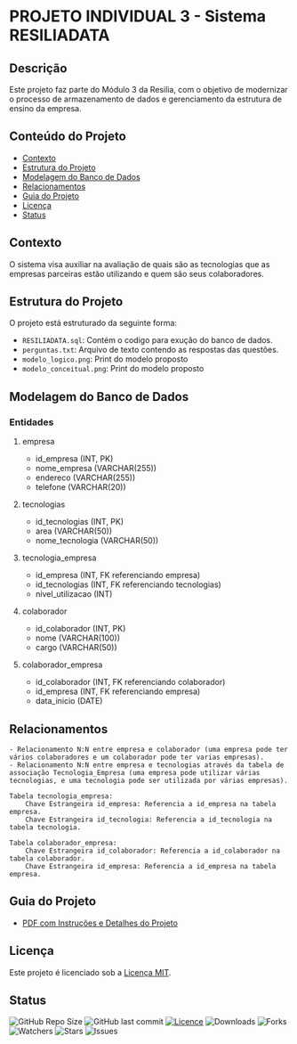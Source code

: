 # PROJETO INDIVIDUAL 3 - Sistema RESILIADATA

## Descrição
Este projeto faz parte do Módulo 3 da Resilia, com o objetivo de modernizar o processo de armazenamento de dados e gerenciamento da estrutura de ensino da empresa.

## Conteúdo do Projeto
- [Contexto](#contexto)
- [Estrutura do Projeto](#estrutura-do-projeto)
- [Modelagem do Banco de Dados](#modelagem-do-banco-de-dados)
- [Relacionamentos](#relacionamentos)
- [Guia do Projeto](#guia-do-projeto)
- [Licença](#licença)
- [Status](#status)

## Contexto
O sistema visa auxiliar na avaliação de quais são as tecnologias que as empresas parceiras
estão utilizando e quem são seus colaboradores.


## Estrutura do Projeto
O projeto está estruturado da seguinte forma:
- `RESILIADATA.sql`: Contém o codigo para exução do banco de dados.
- `perguntas.txt`: Arquivo de texto contendo as respostas das questões.
- `modelo_logico.png`: Print do modelo proposto
- `modelo_conceitual.png`: Print do modelo proposto

## Modelagem do Banco de Dados
### Entidades

1. empresa
    - id_empresa (INT, PK)
    - nome_empresa (VARCHAR(255))
    - endereco (VARCHAR(255))
    - telefone (VARCHAR(20))

2. tecnologias
    - id_tecnologias (INT, PK)
    - area (VARCHAR(50))
    - nome_tecnologia (VARCHAR(50))

3. tecnologia_empresa
    - id_empresa (INT, FK referenciando empresa)
    - id_tecnologias (INT, FK referenciando tecnologias)
    - nivel_utilizacao (INT)

4. colaborador
    - id_colaborador (INT, PK)
    - nome (VARCHAR(100))
    - cargo (VARCHAR(50))
    

5. colaborador_empresa
    - id_colaborador (INT, FK referenciando colaborador)
    - id_empresa (INT, FK referenciando empresa)
    - data_inicio (DATE)

## Relacionamentos

    - Relacionamento N:N entre empresa e colaborador (uma empresa pode ter vários colaboradores e um colaborador pode ter varias empresas).
    - Relacionamento N:N entre empresa e tecnologias através da tabela de associação Tecnologia_Empresa (uma empresa pode utilizar várias tecnologias, e uma tecnologia pode ser utilizada por várias empresas).

    Tabela tecnologia_empresa:
        Chave Estrangeira id_empresa: Referencia a id_empresa na tabela empresa.
        Chave Estrangeira id_tecnologia: Referencia a id_tecnologia na tabela tecnologia.

    Tabela colaborador_empresa:
        Chave Estrangeira id_colaborador: Referencia a id_colaborador na tabela colaborador.
        Chave Estrangeira id_empresa: Referencia a id_empresa na tabela empresa.


## Guia do Projeto
- [PDF com Instruções e Detalhes do Projeto](https://resilia-files-production.s3.amazonaws.com/material/student/1694009823_SEDadosM3ProjetoIndividualpdf.pdf?AWSAccessKeyId=ASIA5NG2YCRHBRI72THX&Expires=1700790780&Signature=S1USY69BT7rj2D8cT7hGYoDUrA8%3D&x-amz-security-token=IQoJb3JpZ2luX2VjEOz%2F%2F%2F%2F%2F%2F%2F%2F%2F%2FwEaCXVzLWVhc3QtMSJIMEYCIQDpt1e%2BSVnBnOFVHT0o78lBu2%2FOJSZfNXcFnw6D%2BEzx4QIhAKFnDA5xOqi2gN9SdWksHJAHRwratBXmr53a5iuCQKJmKrMFCEUQAhoMOTIxNzI5MjQyMTkwIgz0V4KklshbHw9q8tAqkAWuznfqTn9s%2B%2FUbgNLYiLPpFqGJCyjH56s0BOnjr0ufo6SmYOfi8XIHNBSH0tFme8kKvTCJu2PAKUjOhIoOJL4VG5IWqQ2L%2BUzoWKtmS%2FOzOMq9f8sbfkd9yxjnWqzx7GZceyZtTeiEydBxEmDXr%2B%2BGVVNcE52IsooTtfOMx0xZfGp4IZfTnKrwzf%2ByBxm6pfBBJInAkPhCkmLJDQl63WLOFbFkev%2FcSUsk9mbPIy1XhcX4f6oq833u7b7XK6FGpRewj74hTPls0Z1vYlrIFxjgwvS1QhqAft3WEJ4rHlbNNSNxXX2hY98uQhX2kB1whpj5sUHKkBneQ7l4XEBBmiurSlGkMBUu2I7snBXzNkRGI7wgi15%2BJi85LvWltpfywL5JtTtv%2BA2QkQD4DV0f6BOOS6RyF%2BsJiEFSqAHcBTpdg0rFnS7b%2BiHFFBtGtlrdPQTF6hzAdlUQpoKQzp91iQ0N8Jlel1pLZDOb5jsophn1wBkDRcyUJvFRS8tTtvq4yWD7h6na656bFNo%2F04dyfpKlEpbZDYA8tZTV830EjkJpcCCTBVVfuZ4g100CyXHy0Bt9kmtRJ5IccZC3WMx%2BqNpH1sXnHGO338Y65aCUgMtNT3gT8RV7LLtHwzLKbvz0vpGWPIiqimmtHU%2Fxnuc0KnQzNHtqjk6%2BItMtBZPXGt%2BWlJxfdtZbOBJa0dgyV%2FarRsJ%2FD7MaOUcGau8e6KWtwWKiKKtbPNissLCCnO4uIajgDAXagwqONq%2F9BAxemXNI8bv%2F8lsZYLhXj%2BNRyqsmSsOecgZjxfF5DDwEPmE6TMVQvDL78tIh%2Fc6V4tdNPN%2BPUWIlpk%2B8JW1fmTPqaotzT5E4ForUeP1tUBrgMYUJ9v2%2FhtzCC%2FvyqBjqwAfLxFiwf4jl6ykFo7AK8VRS3Xcko3VGnjhbYceoOKimk%2FloQ7Wtotsz%2FMVBRMomU%2FFx4rJgRlurfogd9KOhleNMq9ihK6q16DfPQQ1GNJg%2FyeEFrPP9G1tmQqDI2Bcq1ot73YZVYrmVFWjzdQdWNd4OBepXlyrj8xudm1nba7S4XKCqxhbULCC9kbJlE4Qc7Cw2ocdmYbCoGO1k2hN0HQitQk71C%2B%2FL8rsCrRwOYPEm4)

## Licença

Este projeto é licenciado sob a [Licença MIT](LICENSE).



## Status
![GitHub Repo Size](https://img.shields.io/github/repo-size/NewKanvas/PI3?style=for-the-badge&logo=github)
![GitHub last commit](https://img.shields.io/github/last-commit/NewKanvas/PI3?style=for-the-badge&logo=git)
[![Licence](https://img.shields.io/github/license/NewKanvas/PI3?style=for-the-badge)](./LICENSE)
![Downloads](https://img.shields.io/github/downloads/NewKanvas/PI3/total?style=for-the-badge)
![Forks](https://img.shields.io/github/forks/NewKanvas/PI3?style=for-the-badge)
![Watchers](https://img.shields.io/github/watchers/NewKanvas/PI3?style=for-the-badge)
![Stars](https://img.shields.io/github/stars/NewKanvas/PI3?style=for-the-badge)
![Issues](https://img.shields.io/github/issues/NewKanvas/PI3?style=for-the-badge)
